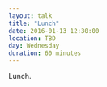 ```yaml
---
layout: talk
title: "Lunch"
date: 2016-01-13 12:30:00
location: TBD
day: Wednesday
duration: 60 minutes
---
```


Lunch.
